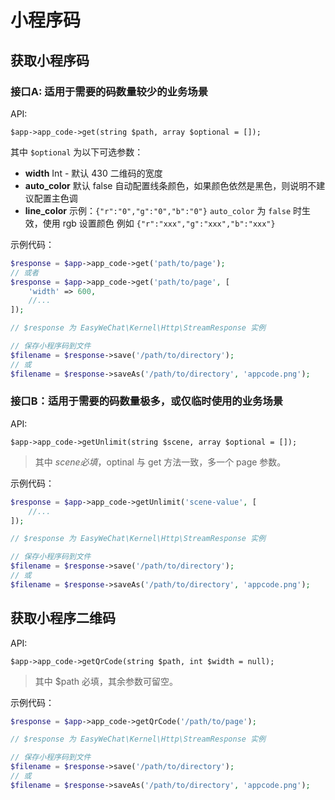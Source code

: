 # 小程序码

## 获取小程序码

### 接口A: 适用于需要的码数量较少的业务场景

API:

```
$app->app_code->get(string $path, array $optional = []);
```

其中 `$optional` 为以下可选参数：

- **width** Int - 默认 430 二维码的宽度
- **auto_color**  默认 false  自动配置线条颜色，如果颜色依然是黑色，则说明不建议配置主色调
- **line_color**  示例：`{"r":"0","g":"0","b":"0"}` `auto_color` 为 `false` 时生效，使用 rgb 设置颜色 例如 `{"r":"xxx","g":"xxx","b":"xxx"}`

示例代码：

```php
$response = $app->app_code->get('path/to/page');
// 或者
$response = $app->app_code->get('path/to/page', [
    'width' => 600,
    //...
]);

// $response 为 EasyWeChat\Kernel\Http\StreamResponse 实例

// 保存小程序码到文件
$filename = $response->save('/path/to/directory');
// 或
$filename = $response->saveAs('/path/to/directory', 'appcode.png');
```

### 接口B：适用于需要的码数量极多，或仅临时使用的业务场景

API:

```
$app->app_code->getUnlimit(string $scene, array $optional = []);
```

> 其中 $scene 必填，$optinal 与 get 方法一致，多一个 page 参数。

示例代码：

```php
$response = $app->app_code->getUnlimit('scene-value', [
    //...
]);

// $response 为 EasyWeChat\Kernel\Http\StreamResponse 实例

// 保存小程序码到文件
$filename = $response->save('/path/to/directory');
// 或
$filename = $response->saveAs('/path/to/directory', 'appcode.png');
```

## 获取小程序二维码

API:

```
$app->app_code->getQrCode(string $path, int $width = null);
```

> 其中 $path 必填，其余参数可留空。

示例代码：

```php
$response = $app->app_code->getQrCode('/path/to/page');

// $response 为 EasyWeChat\Kernel\Http\StreamResponse 实例

// 保存小程序码到文件
$filename = $response->save('/path/to/directory');
// 或
$filename = $response->saveAs('/path/to/directory', 'appcode.png');
```

##
